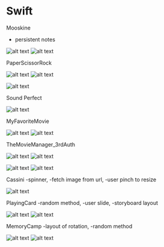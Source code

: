 # Swift

Mooskine 
- persistent notes

![alt text](https://raw.githubusercontent.com/charleslin826/Swift/master/Mooskine/1.png) 
![alt text](https://raw.githubusercontent.com/charleslin826/Swift/master/Mooskine/2.png)


PaperScissorRock

![alt text](https://raw.githubusercontent.com/charleslin826/Swift/master/PaperScissorRock/1.png) 
![alt text](https://raw.githubusercontent.com/charleslin826/Swift/master/PaperScissorRock/2.png)


![alt text](https://raw.githubusercontent.com/charleslin826/Swift/master/PaperScissorRock/3.png)


Sound Perfect

![alt text](https://raw.githubusercontent.com/charleslin826/Swift/master/Sound%20Perfect/1.png) 


MyFavoriteMovie

![alt text](https://raw.githubusercontent.com/charleslin826/Swift/master/MyFavoriteMovie/1.png) 
![alt text](https://raw.githubusercontent.com/charleslin826/Swift/master/MyFavoriteMovie/2.png) 


TheMovieManager_3rdAuth

![alt text](https://raw.githubusercontent.com/charleslin826/Swift/master/TheMovieManager_3rdAuth/1.png) 
![alt text](https://raw.githubusercontent.com/charleslin826/Swift/master/TheMovieManager_3rdAuth/2.png) 

![alt text](https://raw.githubusercontent.com/charleslin826/Swift/master/TheMovieManager_3rdAuth/3.png) 
![alt text](https://raw.githubusercontent.com/charleslin826/Swift/master/TheMovieManager_3rdAuth/5.png) 

Cassini
-spinner, 
-fetch image from url, 
-user pinch to resize

![alt text](https://raw.githubusercontent.com/charleslin826/Swift/master/Cassini/1.png) 

PlayingCard
-random method, 
-user slide, 
-storyboard layout

![alt text](https://raw.githubusercontent.com/charleslin826/Swift/master/PlayingCard/1.png) 
![alt text](https://raw.githubusercontent.com/charleslin826/Swift/master/PlayingCard/2.png) 

MemoryCamp
-layout of rotation, 
-random method

![alt text](https://raw.githubusercontent.com/charleslin826/Swift/master/MemoryCamp/1.png) 
![alt text](https://raw.githubusercontent.com/charleslin826/Swift/master/MemoryCamp/2.png) 
